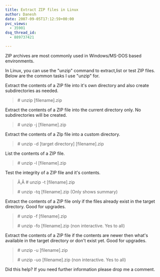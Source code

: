 ```yaml
---
title: Extract ZIP files in Linux
author: Danesh
date: 2007-09-05T17:12:59+00:00
pvc_views:
  - 35901
dsq_thread_id:
  - 889737421

---
```

ZIP archives are most commonly used in Windows/MS-DOS based environments.

In Linux, you can use the "unzip" command to extract,list or test ZIP files. Below are the common tasks I use "unzip" for.

Extract the contents of a ZIP file into it's own directory and also create subdirectories as needed.

> \# unzip [filename].zip

Extract the contents of a ZIP file into the current directory only. No subdirectories will be created.

> \# unzip -j [filename].zip

Extract the contents of a ZIp file into a custom directory.

> \# unzip -d \[target directory\] \[filename\].zip

List the contents of a ZIP file.

> \# unzip -l [filename].zip

Test the integrity of a ZIP file and it's contents.

> Ã‚Â # unzip -t [filename].zip
> 
> \# unzip -tq [filename].zip (Only shows summary)

Extract the contents of a ZIP file only if the files already exist in the target directory. Good for upgrades.

> \# unzip -f [filename].zip
> 
> \# unzip -fo [filename].zip (non interactive. Yes to all)

Extract the contents of a ZIP file if the contents are newer then what's available in the target directory or don't exist yet. Good for upgrades.

> \# unzip -u [filename].zip
> 
> \# unzip -uo [filename].zip (non interactive. Yes to all)

Did this help? If you need further information please drop me a comment.